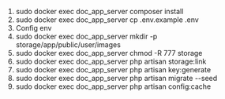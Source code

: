 1. sudo docker exec doc_app_server composer install
2. sudo docker exec doc_app_server cp .env.example .env
3. Config env
4. sudo docker exec doc_app_server mkdir -p storage/app/public/user/images
5. sudo docker exec doc_app_server chmod -R 777 storage
6. sudo docker exec doc_app_server php artisan storage:link
7. sudo docker exec doc_app_server php artisan key:generate
8. sudo docker exec doc_app_server php artisan migrate --seed
9. sudo docker exec doc_app_server php artisan config:cache